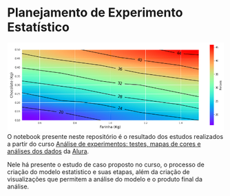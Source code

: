 # Planejamento de Experimento Estatístico
![](https://github.com/filipecarbonera/planejamento_de_experimentos/blob/main/capa%20-%20gr%C3%A1fico.png)
O notebook presente neste repositório é o resultado dos estudos realizados a partir do curso [Análise de experimentos: testes, mapas de cores e análises dos dados](https://cursos.alura.com.br/course/analise-de-experimentos) da [Alura](https://cursos.alura.com.br/).

Nele há presente o estudo de caso proposto no curso, o processo de criação do modelo estatistico e suas etapas, além da criação de visualizações que permitem a análise do modelo e o produto final da análise.
